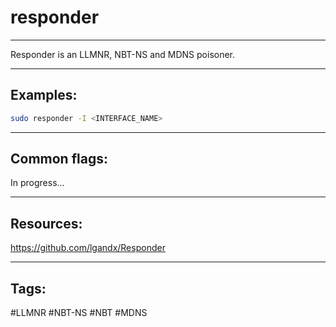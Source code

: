 # responder
---
Responder is an LLMNR, NBT-NS and MDNS poisoner.

---
## Examples:

```bash
sudo responder -I <INTERFACE_NAME>
```

---
## Common flags:
In progress...

---
## Resources:
https://github.com/lgandx/Responder

---
## Tags:
#LLMNR #NBT-NS #NBT #MDNS
